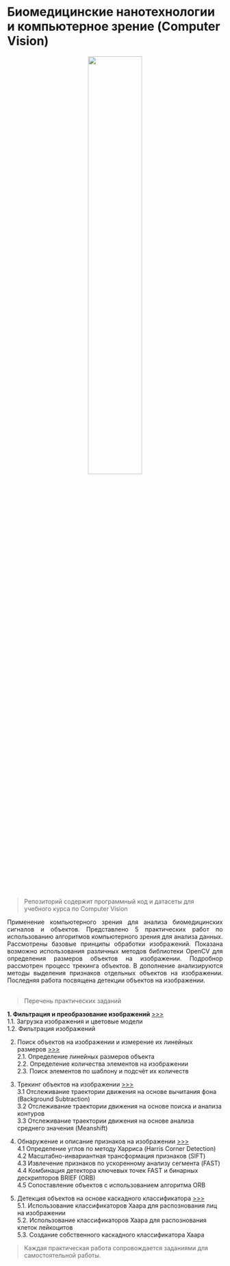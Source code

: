 # Биомедицинские нанотехнологии и компьютерное зрение (Computer Vision)

<p align="center"><img width='50%' src='img/cell_move_short.gif'></p>

> Репозиторий содержит программный код и датасеты для учебного курса по Computer Vision

<div align='justify'>Применение компьютерного зрения для анализа биомедицинских сигналов и объектов. Представлено 5 практических работ по использованию алгоритмов компьютерного зрения для анализа данных. Рассмотрены базовые принципы обработки изображений. Показана возможно использования различных методов библиотеки OpenCV для определения размеров объектов на изображении. Подробнор рассмотрен процесс трекинга объектов. В дополнение анализируются методы выделения признаков отдельных объектов на изображении. Последняя работа посвящена детекции объектов на изображении.</div><br>

> Перечень практических заданий

<b>1. Фильтрация и преобразование изображений</b> [>>>](lab_1_filter.ipynb)<br>
1.1. Загрузка изображения и цветовые модели<br>
1.2. Фильтрация изображений

2. Поиск объектов на изображении и измерение их линейных размеров [>>>](lab_2_measure.ipynb)<br>
2.1. Определение линейных размеров объекта<br>
2.2. Определение количества элементов на изображении<br>
2.3. Поиск элементов по шаблону и подсчёт их количеств

3. Трекинг объектов на изображении [>>>](lab_3_tracking.ipynb)<br>
3.1 Отслеживание траектории движения на основе вычитания фона (Background Subtraction)<br>
3.2 Отслеживание траектории движения на основе поиска и анализа контуров<br>
3.3 Отслеживание траектории движения на основе анализа среднего значения (Meanshift)

4. Обнаружение и описание признаков на изображении [>>>](lab_4_features.ipynb)<br>
4.1 Определение углов по методу Харриса (Harris Corner Detection)<br>
4.2 Масштабно-инвариантная трансформация признаков (SIFT)<br>
4.3 Извлечение признаков по ускоренному анализу сегмента (FAST)<br>
4.4 Комбинация детектора ключевых точек FAST и бинарных дескрипторов BRIEF (ORB)<br>
4.5 Сопоставление объектов с использованием алгоритма ORB

5. Детекция объектов на основе каскадного классификатора [>>>](lab_5_detection.ipynb)<br>
5.1. Использование классификаторов Хаара для распознования лиц на изображении<br>
5.2. Использование классификаторов Хаара для распознования клеток лейкоцитов<br>
5.3. Создание собственного каскадного классификатора Хаара<br>

> Каждая практическая работа сопровождается заданиями для самостоятельной работы.

